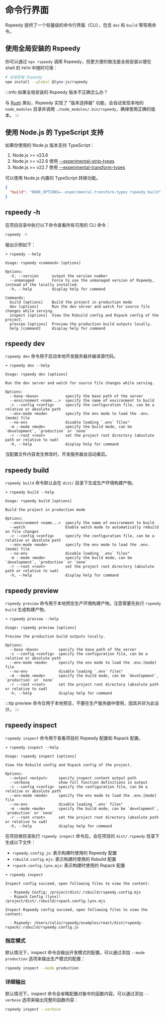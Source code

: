# 命令行界面

Rspeedy 提供了一个轻量级的命令行界面（CLI），包含 `dev` 和 `build` 等常用命令。

## 使用全局安装的 Rspeedy

你可以通过 `npx rspeedy` 调用 Rspeedy，但更方便的做法是全局安装以便在 shell 的 `PATH` 中随时可用：

```bash
# 全局安装 Rspeedy
npm install --global @lynx-js/rspeedy
```

:::info 如果全局安装的 Rspeedy 版本不正确怎么办？

与 [Rush](https://rushstack.io/) 类似，Rspeedy 实现了 "版本选择器" 功能，会自动发现本地的 `node_modules` 目录并调用 `./node_modules/.bin/rspeedy`，确保使用正确的版本。
:::

## 使用 Node.js 的 TypeScript 支持

如果你使用的 Node.js 版本支持 TypeScript：

1. Node.js >= v23.6
1. Node.js >= v22.6 使用 [--experimental-strip-types](https://nodejs.org/api/cli.html#--experimental-strip-types)
1. Node.js >= v22.7 使用 [--experimental-transform-types](https://nodejs.org/api/cli.html#--experimental-transform-types)

可以使用 Node.js 内置的 TypeScript 转换功能。

```json title="package.json"
{
  "build": "NODE_OPTIONS=--experimental-transform-types rspeedy build"
}
```

## rspeedy -h

在项目目录中执行以下命令查看所有可用的 CLI 命令：

```bash
rspeedy -h
```

输出示例如下：

```text
➜ rspeedy --help

Usage: rspeedy <command> [options]

Options:
  -V, --version      output the version number
  --unmanaged        Force to use the unmanaged version of Rspeedy, instead of the locally installed.
  -h, --help         display help for command

Commands:
  build [options]    Build the project in production mode
  dev [options]      Run the dev server and watch for source file changes while serving.
  inspect [options]  View the Rsbuild config and Rspack config of the project.
  preview [options]  Preview the production build outputs locally.
  help [command]     display help for command
```

## rspeedy dev

`rspeedy dev` 命令用于启动本地开发服务器并编译源代码。

```text
➜ rspeedy dev --help

Usage: rspeedy dev [options]

Run the dev server and watch for source file changes while serving.

Options:
  --base <base>            specify the base path of the server
  --environment <name...>  specify the name of environment to build
  -c --config <config>     specify the configuration file, can be a relative or absolute path
  --env-mode <mode>        specify the env mode to load the .env.[mode] file
  --no-env                 disable loading `.env` files"
  -m --mode <mode>         specify the build mode, can be `development`, `production` or `none`
  -r --root <root>         set the project root directory (absolute path or relative to cwd)
  -h, --help               display help for command
```

当配置文件内容发生修改时，开发服务器会自动重启。

## rspeedy build

`rspeedy build` 命令默认会在 `dist/` 目录下生成生产环境构建产物。

```text
➜ rspeedy build --help

Usage: rspeedy build [options]

Build the project in production mode

Options:
  --environment <name...>  specify the name of environment to build
  --watch                  Enable watch mode to automatically rebuild on file changes
  -c --config <config>     specify the configuration file, can be a relative or absolute path
  --env-mode <mode>        specify the env mode to load the .env.[mode] file
  --no-env                 disable loading `.env` files"
  -m --mode <mode>         specify the build mode, can be `development`, `production` or `none`
  -r --root <root>         set the project root directory (absolute path or relative to cwd)
  -h, --help               display help for command
```

## rspeedy preview

`rspeedy preview` 命令用于本地预览生产环境构建产物。注意需要先执行 `rspeedy build` 生成构建产物。

```text
➜ rspeedy preview --help

Usage: rspeedy preview [options]

Preview the production build outputs locally.

Options:
  --base <base>         specify the base path of the server
  -c --config <config>  specify the configuration file, can be a relative or absolute path
  --env-mode <mode>     specify the env mode to load the .env.[mode] file
  --no-env              disable loading `.env` files"
  -m --mode <mode>      specify the build mode, can be `development`, `production` or `none`
  -r --root <root>      set the project root directory (absolute path or relative to cwd)
  -h, --help            display help for command
```

:::tip
preview 命令仅用于本地预览，不要在生产服务器中使用，因其并非为此设计。
:::

## rspeedy inspect

`rspeedy inspect` 命令用于查看项目的 Rspeedy 配置和 Rspack 配置。

```text
➜ rspeedy inspect --help

Usage: rspeedy inspect [options]

View the Rsbuild config and Rspack config of the project.

Options:
  --output <output>     specify inspect content output path
  --verbose             show full function definitions in output
  -c --config <config>  specify the configuration file, can be a relative or absolute path
  --env-mode <mode>     specify the env mode to load the .env.[mode] file
  --no-env              disable loading `.env` files"
  -m --mode <mode>      specify the build mode, can be `development`, `production` or `none`
  -r --root <root>      set the project root directory (absolute path or relative to cwd)
  -h, --help            display help for command
```

在项目根目录执行 `rspeedy inspect` 命令后，会在项目的 `dist/.rspeedy` 目录下生成以下文件：

- `rspeedy.config.js`: 表示构建时使用的 Rspeedy 配置
- `rsbuild.config.mjs`: 表示构建时使用的 Rsbuild 配置
- `rspack.config.lynx.mjs`: 表示构建时使用的 Rspack 配置

```text
➜ rspeedy inspect

Inspect config succeed, open following files to view the content:

  - Rspeedy Config: /project/dist/.rsbuild/rspeedy.config.mjs
  - Rspack Config (lynx): /project/dist/.rsbuild/rspack.config.lynx.mjs

Inspect Rspeedy config succeed, open following files to view the content:

  - Rspeedy: /Users/colin/rspeedy/examples/react/dist/rspeedy-rspack/.rsbuild/rspeedy.config.js
```

### 指定模式

默认情况下，inspect 命令会输出开发模式的配置。可以通过添加 `--mode production` 选项来输出生产模式的配置：

```bash
rspeedy inspect --mode production
```

### 详细输出

默认情况下，inspect 命令会省略配置对象中的函数内容。可以通过添加 `--verbose` 选项来输出完整的函数内容：

```bash
rspeedy inspect --verbose
```
